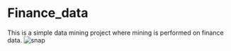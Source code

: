 # Finance_data
This is a simple data mining project where mining is performed on finance data.
![snap](file:///C:/Users/NIKITA%20CHAUHAN/Pictures/Screenshots/Screenshot%202024-09-18%20011931.png)
